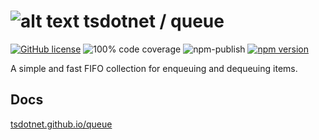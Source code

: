 # ![alt text](https://avatars1.githubusercontent.com/u/64487547?s=30 "tsdotnet") tsdotnet / queue

[![GitHub license](https://img.shields.io/badge/license-MIT-blue.svg?style=flat-square)](https://github.com/tsdotnet/queue/blob/master/LICENSE)
![100% code coverage](https://img.shields.io/badge/coverage-100%25-green)
![npm-publish](https://github.com/tsdotnet/queue/workflows/npm-publish/badge.svg)
[![npm version](https://img.shields.io/npm/v/@tsdotnet/queue.svg?style=flat-square)](https://www.npmjs.com/package/@tsdotnet/queue)

A simple and fast FIFO collection for enqueuing and dequeuing items.

## Docs

[tsdotnet.github.io/queue](https://tsdotnet.github.io/queue/classes/_queue_.queue.html)
